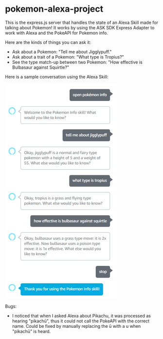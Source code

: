 # pokemon-alexa-project

This is the express.js server that handles the state of an Alexa Skill made for talking about Pokemon! It works by using the ASK SDK Express Adapter to work with Alexa and the PokeAPI for Pokemon info.

Here are the kinds of things you can ask it:
- Ask about a Pokemon: "Tell me about Jigglypuff."
- Ask about a trait of a Pokemon: "What type is Tropius?"
- See the type match-up between two Pokemon: "How effective is Bulbasaur against Squirtle?"

Here is a sample conversation using the Alexa Skill:

![Image of Sample Conversation](./sampleConversation.PNG)

Bugs:
- I noticed that when I asked Alexa about Pikachu, it was processed as hearing "pikachū", thus it could not call the PokeAPI with the correct name. Could be fixed by manually replacing the ū with a u when "pikachū" is heard.
